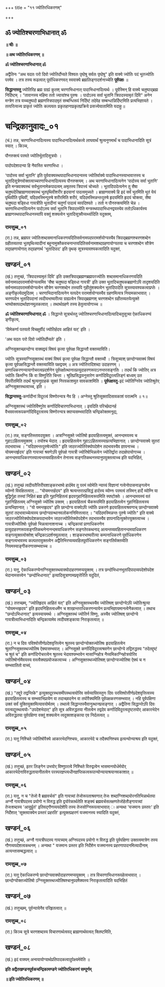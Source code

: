 +++
title = "११ ज्योतिरधिकरणम्"

+++


## ॐ ज्योतिश्चरणाभिधानात् ॐ

**॥ श्रीः ॥**

**॥ अथ ज्योतिरधिकरणम् ॥**

**ॐ ज्योतिश्चरणाभिधानात् ॐ**

अद्वैतिनः “अथ यदतः परो दिवो ज्योतिर्दोप्यते विश्वतः पृष्ठेषु सर्वतः पृष्ठेषु" इति वाक्ये ज्योतिः पदं भूतज्योतिः परमेव । तत्र तस्य रूढत्वात् पूर्वाधिकरणवत् स्ववाक्ये ब्रह्मलिङ्गादर्शनाच्चेति **पूर्वपक्षः** ॥

**सिद्धान्तस्तु** ज्योतिरिह ब्रह्म ग्राह्यं कुतश् चरणाभिधानात् पादाभिधानादित्यर्थः । पूर्वस्मिन् हि वाक्ये चतुष्पाद्ब्रह्म निर्दिष्टम् । “तावानस्य महिमा ततो ज्यायांश्च पुरुषः । पादोऽस्य सर्वा भूतानि त्रिपादस्यामृतं दिवि" अनेन मन्त्रेण तत्र यच्चतुष्पदो ब्रह्मणस्त्रिपादमृतं सम्बन्धिरूपं निर्दिष्टं तदेवेह सम्बन्धान्निर्दिष्टमिति प्रत्यभिज्ञायते । तत्परित्यज्य प्राकृतं ज्योतिः कल्पयतः प्रकृतहानाप्रकृतप्रक्रिये प्रसज्येयातामिति यदाहुः॥

# **चन्द्रिकानुवादः\_०१**

(चं.) तन्न, चरणाभिधानादित्यस्य पादाभिधानादित्यर्थकत्वे लाघवार्थं श्रुत्यनुगमार्थं च पादाभिधानादिति सूत्रं स्यात् । किञ्च,

पौनरुक्त्यं परमते ज्योतिर्भूतादिसूत्रयोः ।

पादोपदेशादन्या हि नैवास्ति चरणाभिधा ।

'पादोस्य सर्वा भूतानि' इति पूर्ववाक्यस्थपादाभिधानादन्यस्य ज्योतिर्वाक्ये पादाभिधानस्याभावात्तस्य च भूतादिसूत्रेणवोक्तत्वाच्चरणाभिधानादित्यस्य पौनरुक्त्यम् । अथ चरणाभिधानादित्यनेन 'पादोस्य सर्वा भूतानि' इति मन्त्रवाक्यस्थं सर्वभूतानामेकपादत्वम् अमृतस्य त्रिपात्त्वं चोच्यते । भूतादिपादेत्यनेन तु सैषा चतुष्पदेतिब्राह्मणवाक्यस्थं भूतपृथिवीशरीर हृदयानां पादत्वमुच्यते । ब्राह्मणवाक्ये हि इदं सर्वं भूतमिति भूतं येयं पृथिवीति पृथिवीं, यदिदमस्मिन्पुरुषे शरीरमिति शरीरं, यदिदमस्मिन्नन्तःपुरुषे हृदयमिति हृदयं चोक्त्वा, सैषा चतुष्पदा षड्विधा गायत्रीति भूतादीनां चतुर्णां पादत्वं व्यपदिश्यते । ततो न पौनरुक्त्यमिति चेन्न । चरणाभिधानादित्यनेन पादोऽस्य सर्वा भूतानि त्रिपादस्येति मन्त्रस्थपादाभिधानद्वयस्येव ततोऽधिकार्यस्य ब्राह्मणस्थपादाभिधानस्यापि वक्तुं शक्यत्वेन भूतादिसूत्रवैय्यर्थ्यादिति यदुक्तम्,

### **रामसुब्ब_०१**

(रा.) तन्न, ब्रह्मपर ज्योतिःशब्दसमानाधिकरणयदितिसर्वनामपदपरामर्शयोग्यस्यैव त्रिपाद्ब्रह्मणश्चरणशब्देन ग्रहीतव्यतया भूतपृथिःव्यादीनां बहूनामुक्तैकवचनान्तयदितिसर्वनामशब्दग्रहणायोग्यतया च चरणशब्देन सौत्रेण तद्ग्रहणायोगात् तद्ग्रहणार्थ 'भूतादिपाद' इति पृथक् सूत्रस्यावश्यकत्वादिति यदुक्तं,

## **खण्डनं\_०१**

(खं.) तत्तुच्छं, 'त्रिपादस्यामृतं दिवि' इति उक्तत्रिपाद्ब्रह्मणब्रह्मपरज्योतिः शब्दसमानाधिकरणयदिति सर्वनामपदपरामर्शयोग्यत्वमिव 'सैषा चतुष्पदा षड्विधा गायत्री' इति उक्त भूतादिचतुष्पकब्रह्मणोऽपि तादृशयदिति सर्वनामपदपरामर्शयोग्यत्वेन सौत्रेण चरणशब्देन तस्यापि गृहीतुंशक्यत्वेन भूतादिपादेति सूत्रस्यावश्यकत्वाप्रप्तेः । अङ्गीकृत्येदमुदितम् । चरणाभिदानादित्यनेन यत्पदेन परामर्शयोग्यस्यैव ग्रहणमित्यत्र नियामकाभावात् । चरणपदेन भूतादिपदानां त्वदीयभाष्यरीत्या ग्राह्यत्वेन त्रिपाद्ब्रह्मणश् चरणशब्देन ग्रहीतव्यतयेत्युक्ते भाष्योक्तपदार्थाज्ञानमूलकत्वात् । तथार्थग्रहणे तस्य हेतुत्वायोगाच्च ॥

**ॐ ज्योतिश्चरणाभिधानात् ॐ** । सिद्धान्ते सूत्रार्थस्तु ज्योतिश्चरणाभिधानादित्यादिचतुसूत्र्या ऐकाधिकरण्यं ङ्गीकृत्य,

'विमेकर्णा पतयतो विचक्षुर्वीदं ज्योतिर्हदय आहितं यत्' इति ।

'अथ यदतः परो दिवो ज्योतिर्दोप्यते' इति ।

अग्निसूक्तच्छान्दोग्य वाक्यद्वयं विषयं कृत्वा पूर्वपक्ष सिद्धान्तौ वक्तव्याविति।

ज्योतिः सूत्रस्याग्निसूक्तस्थं वाक्यं विषयं कृत्वा पूर्वपक्ष सिद्धान्तौ वक्तव्यौ । त्रिसूत्र्याश् छान्दोग्यवाक्यं विषयं कृत्वा पूर्वपक्षसिद्धान्तौ वक्तव्याविति पक्षद्वयम् ॥ अत्र ज्योतिरादिशब्दा उदाहरणम् । प्राणाधिकरणन्यायागोचरत्वप्रदर्शनेन पूर्वपक्षोत्थानात्प्रत्युदाहरणरूपाऽनन्तरसङ्गतिः । तदर्थं कि ज्योतिर् अत्र ज्योतिः किमग्निः किं वा विष्णुरिति चिन्ता । श्रुतिप्रसिद्धयनुसारेण कर्णादिविदूरत्वलिङ्गं बाध्यम् उत विपरीतमिति तदर्थं श्रुत्यनुग्राहकं सूक्तं निरवकाशमुत सावकाशमिति । **पूर्वपक्षस्तु**-इदं ज्योतिग्निरेव ज्योतिश्रुतेर् अग्निसूक्तस्थत्वाच्च, इति ।

**सिद्धान्तस्तु**-कर्णादीनां विदूरत्वं विष्णोरन्यत्र नैव हि । अग्नेस्तु श्रुतिसूक्तादिसावकाशं परात्मनि ॥ १॥

अग्निसूक्तस्थं ज्योतिर्विष्णुरेव कर्णादिविचारणाभिधानात् । इयदिति परिच्छेदानर्ह वैभववत्त्वरूपकर्णादिविदूरत्वस्य विष्णोरन्यत्र क्वाप्यसम्भवादिति चन्द्रिकोक्तमनूद्य,

### **रामसुब्ब_०२**

(रा.) तन्न, सङ्गतिस्तावदयुक्ता । अत्राग्निसूक्ते ज्योतिषो हृदयाहितत्वमुक्तं, आनन्दमयस्य च गुहाऽऽहितत्वमुक्तम् । तयोश्च भेदात् । हृदयाहितत्वेन गुहाऽऽहितत्वस्याप्रत्यभिज्ञानात् । छान्दोग्यवाक्ये सुतरां तदभावाच्च । "यदिदमन्तःपुरुषेज्योतिः" इति जाठरज्योतिरेक्योपदेशेन तदभावस्यैव ज्ञापनाच्च । योयमन्तर्हृदय' इति गायत्र्यां श्रवणेऽपि पूर्वपक्षे गायत्री ज्योरिषोभिन्नत्वेन ज्योतिर्द्वारा तदाक्षेपायोगाच्च । आनन्दमयाधिकरणस्यात्यन्तव्यवहितत्वेन तेनास्य सङ्गतिकथनस्यानुपयुक्तत्वाच्च इति यदभिहितं,

## **खण्डनं\_०२**

(खं.) तत्तुच्छं त्वदीयतैत्तिरीयशाङ्करभाष्ये हार्दमेव तु परमं व्योमेति न्याय्यं विज्ञानां गत्वेनोपासनाङ्गत्वेन व्योम्नो विवक्षितत्वात् ... "योयमन्तर्हदय" इति श्रत्यन्तरात्प्रसिद्धं हार्दस्य व्योम्नः परमत्वं तस्मिन् हार्दे व्योम्नि या बुद्धिर्गुहा तस्यां निहितं ब्रह्म इति गुहानिहितत्वं हृदयगृहानिहितत्वरूपमिति स्पष्टोक्तेः । आनन्दमयस्यं वतं गुहानिहितत्वम् अग्निसूक्ते ज्योतिष उक्तम् । हृदयाहितत्वं चैकरूपमिति हृदयाहितत्वेन गुहानिहितत्वस्य प्रत्यभिज्ञानात् । "यो यमन्तहृदय" इति छान्दोग्य वाक्येऽपि ज्योतिः प्रकरणे हृदयाहितत्वश्रवणाच् छान्दोग्यवाक्ये सुतरां तदभावाच्चेत्यस्य छन्दोग्यग्रन्थानवलोकननिमित्तत्वात् । "यदिदमस्मिन्नन्तः पुरुषे ज्योतिः" इति वाक्ये जाठरज्योतिरेक्योपदेशकपदाभावेन जाठरज्योतिरेक्योपदेशेन तदभावस्यैव ज्ञापनादित्युक्तेरयुक्तत्वाच्च । गायत्रीज्योतिषोः पूर्वपक्षे भिन्नत्वानाशनाच्च । चन्द्रिकायां प्राणाधिकरणेन प्रत्युदाहरणरूपसङ्गतिकथनेनानन्दमयाधिकरणेन सङ्गतेरकथनाद् अत्यन्तव्यवहितानन्दमयाधिकरण सङ्गत्युक्तत्वोक्तेश् चन्द्रिकाऽदर्शनमूलत्वात् । शाङ्करभाष्यरीत्या कम्पनाधिकरणे पूर्वाधिकरणेन सङ्गत्यभावस्य कल्पतरावुक्तत्वेन अद्वैतिभिरप्यव्यवहितपूर्वाधिकरणेन सङ्गतिर्वक्तव्येति नियमस्याङ्गीकरणासम्भवाच्च ॥

### **रामसुब्ब_०३**

(रा.) यत्तु, ऐकाधिकरण्येनाग्निसूक्तस्थवाक्योदाहरणमप्ययुक्तम् । तत्र छन्दोभिधानभूतादिपादव्यपदेशोपदेश भेदानामसत्त्वेन "छन्दोभिधानात्" इत्यादिसूत्राणामप्रवृत्तेरिति यदुदितं,

## **खण्डनं\_०३**

(खं.) तत्तच्छम्, “ज्योतिहृदय आहितं यत्” इति अग्निसूक्तस्थस्यैव ज्योतिषश् छान्दोग्येऽपि ज्योतिःश्रुत्या “योयमन्तहृदय" इति हृदयनिहितत्वधर्मेण च शाखान्तराधिकरणन्यायेन प्रत्यभिज्ञायमानत्वेनैकत्वात् । तथाच "छन्दोऽभिधानात्" इत्यस्यायमर्थः । अग्निसूक्तस्थं ज्योतिर्न विष्णुः, अस्यैव ज्योतिषश् छान्दोग्ये गायत्रीत्वाभिधानादिति चन्द्रिकायामेव त्वदीयशङ्काया निराकृतत्वात् ॥

### **रामसुब्ब_०४**

(रा.) न च दिवः पविश्वोत्तीर्णप्रदेशवृत्तित्वेन श्रुतस्य छान्दोग्योक्तज्योतिषः हृदयाहितत्वेन श्रुताग्निसूक्तस्थज्योतिष ऐक्यासम्भवात् । अग्निसूक्ते कर्णादिविदूरत्वश्रवणेन छान्दोग्ये तद्विरुद्धस्य "तदेतद्दृष्टं च श्रुतं च" इति कर्णादिगोचरत्वेन श्रुतस्य भेदावश्यम्भावेन मासाग्निहोत्र नैय्यमिकाग्निहोत्रयोरिव ज्योतिषोर्नामैवयस्य वस्त्वैक्याप्रयोजकत्वाच्च । अग्निसूक्तस्थज्योतिषश् छान्दोग्यज्योतिषा ऐक्यं च न सम्भवातितो वाच्यं,

## **खण्डनं\_०४**

(खं.) "तद्दुरे तद्वन्तिके" इत्युक्तदूरस्थसमीपस्थत्वयोरिव सर्वव्यापिवस्तुनः दिवः परविश्वोत्तीर्णप्रदेशवृत्तित्वस्य हृदयाहितत्वस्य च सम्भवाभिप्रायेण वा तदाच्छादनेन वा तयोरैक्यमिति पूर्वपक्षकरणसम्भवात् । नहि पूर्वपक्षिणा उक्तं सर्वं युक्तियुक्तमित्यावयोर्मतम् । तथात्वे सिद्धान्तस्यैवानुत्थानप्रसङ्गात् । अद्वैतिना सिद्धान्तेऽपि दिवः परत्वद्युस्थत्वयो-"उपदेशभेदात्" इति सूत्र अविरुद्धतया नीतत्वेन तद्वदेव कर्णादिविदूरत्वदृष्टतयोर् आकारभेदेन अविरुद्धतया पूर्वपक्षिणा वक्तुं शक्यत्वेन त्वदुक्तशङ्काया एव निर्दलत्वत् ॥

### **रामसुब्ब_०५**

(रा.) यत्तु निश्चिते ज्योतिषोरैक्ये आकारभेदनिश्चयः, आकारभेदे च तदैक्यनिश्चय इत्यन्योन्याश्रय इति यदुक्तं,

## **खण्डनं\_०५**

(खं.) तत्तुच्छं, इतर लिङ्गेन उभयोर् विष्णुपरत्वे निश्चिते विरुद्वत्वेन भासमानयोर्धर्मयोर् आकारभेदेनाविरुद्धतायानीतत्वेन परस्परज्ञप्त्यधीनज्ञप्तिकत्वरूपान्योन्यायाश्रयानवकाशात् ॥

### **रामसुब्ब_०६**

(रा.) यत्तु, न च "तेजो वै ब्रह्मवर्चसं" इति गायत्र्यां तेजोरूपताश्रवणात् तेजः शब्दाग्निशब्दयोरनतिभिन्नार्थतया अग्नौं गायत्रीपदस्य प्रयोगो न विरुद्ध इति द्वयोरेकार्थतेति शङ्क्यं ब्रह्मवर्चसलक्षणतेजोहेतौङ्गायत्र्यां तेजःशब्दस्य 'आयुर्घ्रुतं' इतिवद्गौणव्ययदेशेपि तस्य तेजसोग्निरूपत्वाभावात् ः अन्यथा 'यजमानः प्रस्तरः' इति निर्देशात् 'सूक्तवाक्येन प्रस्तरं प्रहरति' इत्युक्तप्रहरणं यजमानस्य स्यादिति यदुक्तं,

## **खण्डनं\_०६**

(खं.) तत्तुच्छं, अग्नौ गायत्रीपदस्य गायत्र्याम् अग्निपदस्य प्रयोगो न विरुद्ध इति पूर्वपक्षिणा उक्तत्वमात्रेण तस्य गौणव्यपदेशत्वकथनम् । अन्यथा " यजमानः प्रस्तर इति निर्देशेन यजमानस्य प्रहरणापादनमित्यादीनाम् अत्यन्तासम्बद्धत्वात् ॥

### **रामसुब्ब_०७**

(रा.) यत्तु ऐकाधिकरण्ये छान्दोग्यवाक्योदाहरणमप्ययुक्तम् । तत्र विचरणाभिधानरूपहेत्वभावात् । छान्दोग्योक्तज्योतिषो ऽग्निसूक्तस्थज्योतिषश्चानुपदमैक्यस्य निराकृतत्वादिति यदभिहितं

## **खण्डनं\_०७**

(खं.) तत्तुच्छम्, पूर्वन्यायेनैव परिहृतत्वात् ॥

### **रामसुब्ब_०८**

(रा.) किञ्च सूत्रे चरणशब्दस्य विचारणार्थत्ववद् ब्राह्मणार्थवत्वत् क्लिष्टमिति,

## **खण्डनं\_०८**

(खं.) इदं वाक्यम् अन्वयायोग्यार्थप्रतिपादकत्वादुपेक्ष्यमेवेति ॥

**इति अद्वैतखण्डनपूर्वकचन्द्रिकामण्डने ज्योतिरधिकरणं सम्पूर्णम्**

**॥ इति ज्योतिरधिकरणम् ॥**




